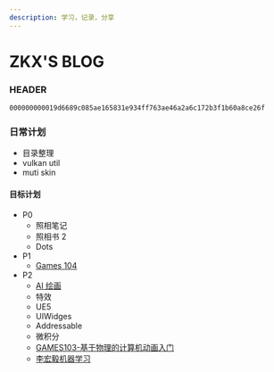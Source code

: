 ```yaml
---
description: 学习，记录，分享
---
```

# ZKX'S BLOG

### HEADER

`000000000019d6689c085ae165831e934ff763ae46a2a6c172b3f1b60a8ce26f`

### 日常计划

* 目录整理
* vulkan util
* muti skin

#### 目标计划

- P0
  - 照相笔记
  - 照相书 2
  - Dots
- P1
  - [Games 104](https://www.bilibili.com/video/BV12Z4y1B7th)
- P2
  - [AI 绘画](https://www.bilibili.com/video/BV1aN4y1A7j1/?vd_source=ebf06d572d5366b5ef7bc5032fefb08d)
  - 特效
  - UE5
  - UIWidges
  - Addressable
  - 微积分
  - [GAMES103-基于物理的计算机动画入门](https://www.bilibili.com/video/BV12Q4y1S73g)
  - [李宏毅机器学习](https://www.bilibili.com/video/BV1JE411g7XF)
